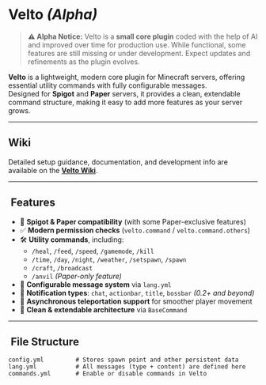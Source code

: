 # Velto *(Alpha)*

> **⚠ Alpha Notice:** Velto is a **small core plugin** coded with the help of AI and improved over time for production use. While functional, some features are still missing or under development. Expect updates and refinements as the plugin evolves.

**Velto** is a lightweight, modern core plugin for Minecraft servers, offering essential utility commands with fully configurable messages.  
Designed for **Spigot** and **Paper** servers, it provides a clean, extendable command structure, making it easy to add more features as your server grows.

---

##  Wiki
Detailed setup guidance, documentation, and development info are available on the **[Velto Wiki](https://github.com/aven0xx/Velto/wiki)**.

---

## ​ Features

- 🚀 **Spigot & Paper compatibility** (with some Paper-exclusive features)  
- ✅ **Modern permission checks** (`velto.command` / `velto.command.others`)  
- 🛠️ **Utility commands**, including:
  - `/heal`, `/feed`, `/speed`, `/gamemode`, `/kill`
  - `/time`, `/day`, `/night`, `/weather`, `/setspawn`, `/spawn`
  - `/craft`, `/broadcast`
  - `/anvil` *(Paper-only feature)*  
- 🧠 **Configurable message system** via `lang.yml`  
- 🎨 **Notification types**: `chat`, `actionbar`, `title`, `bossbar` *(0.2+ and beyond)*  
- 🔄 **Asynchronous teleportation support** for smoother player movement  
- 🧩 **Clean & extendable architecture** via `BaseCommand`

---

## ​ File Structure

```plaintext
config.yml         # Stores spawn point and other persistent data
lang.yml           # All messages (type + content) are defined here
commands.yml       # Enable or disable commands in Velto
